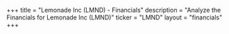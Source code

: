 +++
title = "Lemonade Inc (LMND) - Financials"
description = "Analyze the Financials for Lemonade Inc (LMND)"
ticker = "LMND"
layout = "financials"
+++

